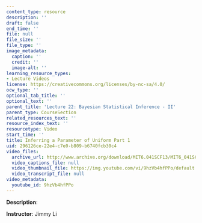 ```yaml
---
content_type: resource
description: ''
draft: false
end_time: ''
file: null
file_size: ''
file_type: ''
image_metadata:
  caption: ''
  credit: ''
  image-alt: ''
learning_resource_types:
- Lecture Videos
license: https://creativecommons.org/licenses/by-nc-sa/4.0/
ocw_type: ''
optional_tab_title: ''
optional_text: ''
parent_title: 'Lecture 22: Bayesian Statistical Inference - II'
parent_type: CourseSection
related_resources_text: ''
resource_index_text: ''
resourcetype: Video
start_time: ''
title: Inferring a Parameter of Uniform Part 1
uid: 296126ce-22e4-c7e0-b809-b6740fcb30c4
video_files:
  archive_url: http://www.archive.org/download/MIT6.041SCF13/MIT6_041SCF13_Inferring_a_Parameter_of_Uniform_Part_1_300k.mp4
  video_captions_file: null
  video_thumbnail_file: https://img.youtube.com/vi/9hzVb4hfPPo/default.jpg
  video_transcript_file: null
video_metadata:
  youtube_id: 9hzVb4hfPPo
---
```

**Description**:

**Instructor**: Jimmy Li